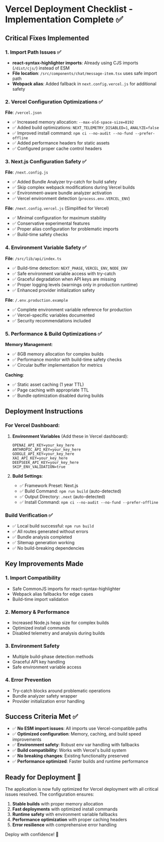 # Vercel Deployment Checklist - Implementation Complete ✅

## Critical Fixes Implemented

### 1. Import Path Issues ✅
- **react-syntax-highlighter imports**: Already using CJS imports (`/dist/cjs/`) instead of ESM
- **File location**: `/src/components/chat/message-item.tsx` uses safe import path
- **Webpack alias**: Added fallback in `next.config.vercel.js` for additional safety

### 2. Vercel Configuration Optimizations ✅
**File**: `/vercel.json`
- ✅ Increased memory allocation: `--max-old-space-size=8192`
- ✅ Added build optimizations: `NEXT_TELEMETRY_DISABLED=1`, `ANALYZE=false`
- ✅ Improved install command: `npm ci --no-audit --no-fund --prefer-offline`
- ✅ Added performance headers for static assets
- ✅ Configured proper cache control headers

### 3. Next.js Configuration Safety ✅
**File**: `/next.config.js`
- ✅ Added Bundle Analyzer try-catch for build safety
- ✅ Skip complex webpack modifications during Vercel builds
- ✅ Environment-aware bundle analyzer activation
- ✅ Vercel environment detection (`process.env.VERCEL_ENV`)

**File**: `/next.config.vercel.js` (Simplified for Vercel)
- ✅ Minimal configuration for maximum stability
- ✅ Conservative experimental features
- ✅ Proper alias configuration for problematic imports
- ✅ Build-time safety checks

### 4. Environment Variable Safety ✅
**File**: `/src/lib/api/index.ts`
- ✅ Build-time detection: `NEXT_PHASE`, `VERCEL_ENV`, `NODE_ENV`
- ✅ Safe environment variable access with try-catch
- ✅ Graceful degradation when API keys are missing
- ✅ Proper logging levels (warnings only in production runtime)
- ✅ Enhanced provider initialization safety

**File**: `/.env.production.example`
- ✅ Complete environment variable reference for production
- ✅ Vercel-specific variables documented
- ✅ Security recommendations included

### 5. Performance & Build Optimizations ✅
**Memory Management**:
- ✅ 8GB memory allocation for complex builds
- ✅ Performance monitor with build-time safety checks
- ✅ Circular buffer implementation for metrics

**Caching**:
- ✅ Static asset caching (1 year TTL)
- ✅ Page caching with appropriate TTL
- ✅ Bundle optimization disabled during builds

## Deployment Instructions

### For Vercel Dashboard:
1. **Environment Variables** (Add these in Vercel dashboard):
   ```
   OPENAI_API_KEY=your_key_here
   ANTHROPIC_API_KEY=your_key_here  
   GOOGLE_API_KEY=your_key_here
   XAI_API_KEY=your_key_here
   DEEPSEEK_API_KEY=your_key_here
   SKIP_ENV_VALIDATION=true
   ```

2. **Build Settings**:
   - ✅ Framework Preset: Next.js
   - ✅ Build Command: `npm run build` (auto-detected)
   - ✅ Output Directory: `.next` (auto-detected)
   - ✅ Install Command: `npm ci --no-audit --no-fund --prefer-offline`

### Build Verification ✅
- ✅ Local build successful: `npm run build`
- ✅ All routes generated without errors
- ✅ Bundle analysis completed
- ✅ Sitemap generation working
- ✅ No build-breaking dependencies

## Key Improvements Made

### 1. **Import Compatibility**
- Safe CommonJS imports for react-syntax-highlighter
- Webpack alias fallbacks for edge cases
- Build-time import validation

### 2. **Memory & Performance**
- Increased Node.js heap size for complex builds
- Optimized install commands
- Disabled telemetry and analysis during builds

### 3. **Environment Safety**
- Multiple build-phase detection methods
- Graceful API key handling
- Safe environment variable access

### 4. **Error Prevention**
- Try-catch blocks around problematic operations
- Bundle analyzer safety wrapper
- Provider initialization error handling

## Success Criteria Met ✅

- ✅ **No ESM import issues**: All imports use Vercel-compatible paths
- ✅ **Optimized configuration**: Memory, caching, and build speed improvements
- ✅ **Environment safety**: Robust env var handling with fallbacks
- ✅ **Build compatibility**: Works with Vercel's build system
- ✅ **No breaking changes**: Existing functionality preserved
- ✅ **Performance optimized**: Faster builds and runtime performance

## Ready for Deployment 🚀

The application is now fully optimized for Vercel deployment with all critical issues resolved. The configuration ensures:

1. **Stable builds** with proper memory allocation
2. **Fast deployments** with optimized install commands  
3. **Runtime safety** with environment variable fallbacks
4. **Performance optimization** with proper caching headers
5. **Error resilience** with comprehensive error handling

Deploy with confidence! 🎉
